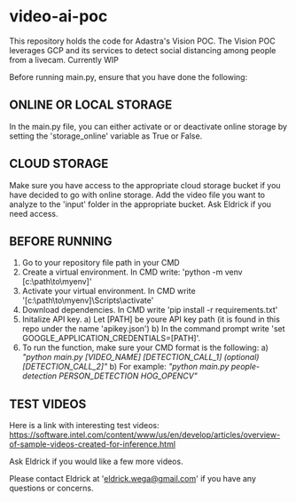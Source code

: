 # video-ai-poc
 
This repository holds the code for Adastra's Vision POC. The Vision POC leverages GCP and its services to detect social distancing among people from a livecam. Currently WIP

Before running main.py, ensure that you have done the following:

## ONLINE OR LOCAL STORAGE
In the main.py file, you can either activate or or deactivate online storage by setting the 'storage_online' variable as True or False.

## CLOUD STORAGE
Make sure you have access to the appropriate cloud storage bucket if you have decided to go with online storage. 
Add the video file you want to analyze to the 'input' folder in the appropriate bucket.
Ask Eldrick if you need access.

## BEFORE RUNNING
1) Go to your repository file path in your CMD
2) Create a virtual environment. In CMD write: 'python -m venv [c:\path\to\myenv]'
2) Activate your virtual environment. In CMD write '[c:\path\to\myenv]\Scripts\activate'
3) Download dependencies. In CMD write 'pip install -r requirements.txt'
4) Initalize API key.
	a) Let [PATH] be youre API key path (it is found in this repo under the name 'apikey.json')
	b) In the command prompt write 'set GOOGLE_APPLICATION_CREDENTIALS=[PATH]'.
5) To run the function, make sure your CMD format is the following: 
	a) _"python main.py [VIDEO_NAME] [DETECTION_CALL_1] (optional)[DETECTION_CALL_2]"_
	b) For example: _"python main.py people-detection PERSON_DETECTION HOG_OPENCV"_
	
## TEST VIDEOS
Here is a link with interesting test videos:
https://software.intel.com/content/www/us/en/develop/articles/overview-of-sample-videos-created-for-inference.html

Ask Eldrick if you would like a few more videos.

Please contact Eldrick at 'eldrick.wega@gmail.com' if you have any questions or concerns.
